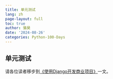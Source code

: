 ```yaml
---
title: 单元测试
lang: zh
page-layout: full
toc: true
author: 骆昊
date: '2024-08-26'
categories: Python-100-Days
---
```


## 单元测试

请各位读者移步到[《使用Django开发商业项目》](../Day91-100/95.使用Django开发商业项目.md)一文。

